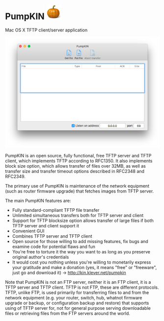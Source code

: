 # PumpKIN ![logo](pumpkin.png)
Mac OS X TFTP client/server application

![screenshot](screenshot.png)

PumpKIN is an open source, fully functional, free TFTP server and TFTP client, which implements TFTP according to RFC1350. It also implements block size option, which allows transfer of files over 32MB, as well as transfer size and transfer timeout options described in RFC2348 and RFC2349.

The primary use of PumpKIN is maintenance of the network equipment (such as router firmware upgrade) that fetches images from TFTP server.

The main PumpKIN features are:

* Fully standard-compliant TFTP file transfer
* Unlimited simultaneous transfers both for TFTP server and client
* Support for TFTP blocksize option allows transfer of large files if both TFTP server and client support it
* Convenient GUI
* Combines TFTP server and TFTP client
* Open source for those willing to add missing features, fix bugs and examine code for potential flaws and fun
* You're free to torture it the way you want to as long as you preserve original author's credentials
* It would cost you nothing unless you're willing to monetarily express your gratitude and make a donation (yes, it means "free" or "freeware", just go and download it) -> http://kin.klever.net/pumpkin


Note that PumpKIN is not an FTP server, neither it is an FTP client, it is a TFTP server and TFTP client. TFTP is not FTP, these are different protocols. TFTP, unlike FTP, is used primarily for transferring files to and from the network equipment (e.g. your router, switch, hub, whatnot firmware upgrade or backup, or configuration backup and restore) that supports using of TFTP server for, not for general purpose serving downloadable files or retrieving files from the FTP servers around the world.
